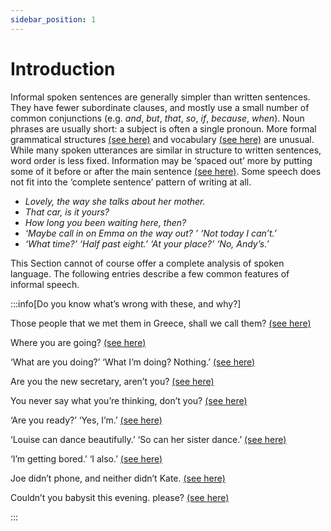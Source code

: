 ```yaml
---
sidebar_position: 1
---
```


# Introduction

Informal spoken sentences are generally simpler than written sentences. They have fewer subordinate clauses, and mostly use a small number of common conjunctions (e.g. *and*, *but*, *that*, *so*, *if*, *because*, *when*). Noun phrases are usually short: a subject is often a single pronoun. More formal grammatical structures [(see here)](./../written-texts/formality) and vocabulary [(see here)](./../../vocabulary/vocabulary-areas/formal-and-informal-vocabulary) are unusual. While many spoken utterances are similar in structure to written sentences, word order is less fixed. Information may be ‘spaced out’ more by putting some of it before or after the main sentence [(see here)](./spoken-sentence-structure). Some speech does not fit into the ‘complete sentence’ pattern of writing at all.

- *Lovely, the way she talks about her mother.*
- *That car, is it yours?*
- *How long you been waiting here, then?*
- *‘Maybe call in on Emma on the way out? ’ ‘Not today I can’t.’*
- *‘What time?’ ‘Half past eight.’ ‘At your place?’ ‘No, Andy’s.’*

This Section cannot of course offer a complete analysis of spoken language. The following entries describe a few common features of informal speech.

:::info[Do you know what’s wrong with these, and why?]

Those people that we met them in Greece, shall we call them? [(see here)](./spoken-sentence-structure#fronting-and-topicalisation-your-friend-alex-now-he-speaks-german)

Where you are going? [(see here)](./declarative-questions-that-s-the-boss)

‘What are you doing?’  ‘What I’m doing? Nothing.’  [(see here)](./echo-questions-she-s-invited-how-many#repeating-a-question-where-am-i-going-home)

Are you the new secretary, aren’t you? [(see here)](./question-tags-basic-information#negative-after-affirmative-and-vice-versa)

You never say what you’re thinking, don’t you? [(see here)](./question-tags-basic-information#negative-words)

‘Are you ready?’  ‘Yes, I’m.’  [(see here)](./short-answers-yes-he-can-etc)

‘Louise can dance beautifully.’  ‘So can her sister dance.’  [(see here)](./so-am-i-neither-do-they-etc#so-auxiliary-subject)

‘I’m getting bored.’  ‘I also.’  [(see here)](./so-am-i-neither-do-they-etc#so-auxiliary-subject)

Joe didn’t phone, and neither didn’t Kate. [(see here)](./so-am-i-neither-do-they-etc#neither-do-i-i-can-t-either-etc)

Couldn’t you babysit this evening. please? [(see here)](./politeness-using-questions#negative-questions)

:::
